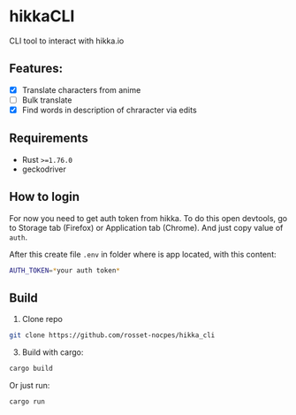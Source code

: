 # hikkaCLI
CLI tool to interact with hikka.io

## **Features**:
- [x] Translate characters from anime
- [ ] Bulk translate
- [x] Find words in description of chraracter via edits

## Requirements
- Rust `>=1.76.0`
- geckodriver

## How to login
For now you need to get auth token from hikka. To do this open devtools, go to Storage tab (Firefox) or Application tab (Chrome). And just copy value of `auth`.

After this create file `.env` in folder where is app located, with this content:

```bash
AUTH_TOKEN=*your auth token*
```

## Build
1. Clone repo

```bash
git clone https://github.com/rosset-nocpes/hikka_cli
```

3. Build with cargo:

```bash
cargo build
```

Or just run:
```bash
cargo run
```
